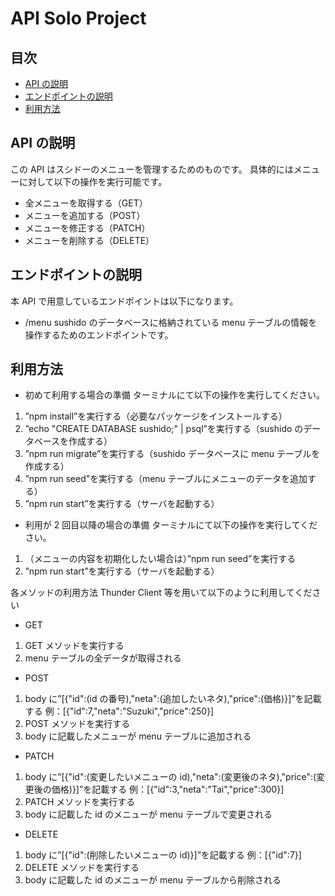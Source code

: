 # API Solo Project

## 目次

- [API の説明](#APIの説明)
- [エンドポイントの説明](#エンドポイントの説明)
- [利用方法](#利用方法)

## API の説明

この API はスシドーのメニューを管理するためのものです。
具体的にはメニューに対して以下の操作を実行可能です。

- 全メニューを取得する（GET）
- メニューを追加する（POST）
- メニューを修正する（PATCH）
- メニューを削除する（DELETE）

## エンドポイントの説明

本 API で用意しているエンドポイントは以下になります。

- /menu
  sushido のデータベースに格納されている menu テーブルの情報を操作するためのエンドポイントです。

## 利用方法

- 初めて利用する場合の準備
  ターミナルにて以下の操作を実行してください。

1.  ”npm install”を実行する（必要なパッケージをインストールする）
2.  ”echo "CREATE DATABASE sushido;" | psql”を実行する（sushido のデータベースを作成する）
3.  ”npm run migrate”を実行する（sushido データベースに menu テーブルを作成する）
4.  ”npm run seed”を実行する（menu テーブルにメニューのデータを追加する）
5.  ”npm run start”を実行する（サーバを起動する）

- 利用が 2 回目以降の場合の準備
  ターミナルにて以下の操作を実行してください。

1.  （メニューの内容を初期化したい場合は）”npm run seed”を実行する
2.  ”npm run start”を実行する（サーバを起動する）

各メソッドの利用方法
Thunder Client 等を用いて以下のように利用してください

- GET

1.  GET メソッドを実行する
2.  menu テーブルの全データが取得される

- POST

1.  body に”[{"id":(id の番号),"neta":(追加したいネタ),"price":(価格)}]”を記載する
    例：[{"id":7,"neta":"Suzuki","price":250}]
2.  POST メソッドを実行する
3.  body に記載したメニューが menu テーブルに追加される

- PATCH

1.  body に”[{"id":(変更したいメニューの id),"neta":(変更後のネタ),"price":(変更後の価格)}]”を記載する
    例：[{"id":3,"neta":"Tai","price":300}]
2.  PATCH メソッドを実行する
3.  body に記載した id のメニューが menu テーブルで変更される

- DELETE

1.  body に”[{"id":(削除したいメニューの id)}]”を記載する
    例：[{"id":7}]
2.  DELETE メソッドを実行する
3.  body に記載した id のメニューが menu テーブルから削除される
